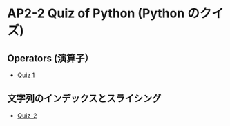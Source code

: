 # AP2-2 Quiz of Python (Python のクイズ)

## Operators (演算子）

- [Quiz 1](https://forms.office.com/Pages/ResponsePage.aspx?id=IznFG0aMWkSwGiWWqSyf3Y7pjgeKEGRKgzR626wJl2BUQkMxQzNHNEZaNE1ZQjRBQlNDUVBLWTZWVy4u)

## 文字列のインデックスとスライシング

- [Quiz_2](https://forms.office.com/Pages/ResponsePage.aspx?id=IznFG0aMWkSwGiWWqSyf3Y7pjgeKEGRKgzR626wJl2BUMDVZUlhEWE5BWURMWFRIVEhHTkRZQk5EMS4u)
